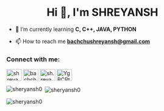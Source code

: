 <h1 align="center">Hi 👋, I'm SHREYANSH</h1>


- 🌱 I’m currently learning **C, C++, JAVA, PYTHON**

- 📫 How to reach me **bachchushreyansh@gmail.com**

<h3 align="left">Connect with me:</h3>
<p align="left">
<a href="https://twitter.com/shreyansh_25" target="blank"><img align="center" src="https://raw.githubusercontent.com/rahuldkjain/github-profile-readme-generator/master/src/images/icons/Social/twitter.svg" alt="shreyansh_25" height="30" width="40" /></a>
<a href="https://linkedin.com/in/bachchu-shreyansh" target="blank"><img align="center" src="https://raw.githubusercontent.com/rahuldkjain/github-profile-readme-generator/master/src/images/icons/Social/linked-in-alt.svg" alt="bachchu shreyansh" height="30" width="40" /></a>
<a href="https://instagram.com/sh.reya.nsh" target="blank"><img align="center" src="https://raw.githubusercontent.com/rahuldkjain/github-profile-readme-generator/master/src/images/icons/Social/instagram.svg" alt="sh.reya.nsh" height="30" width="40" /></a>
<a href="https://discord.gg/YgRCPtkXgQ" target="blank"><img align="center" src="https://raw.githubusercontent.com/rahuldkjain/github-profile-readme-generator/master/src/images/icons/Social/discord.svg" alt="YgRCPtkXgQ" height="30" width="40" /></a>
</p>

<p><img align="left" src="https://github-readme-stats.vercel.app/api/top-langs?username=sheryansh0&show_icons=true&locale=en&layout=compact" alt="sheryansh0" /></p>

<p>&nbsp;<img align="center" src="https://github-readme-stats.vercel.app/api?username=sheryansh0&show_icons=true&locale=en" alt="sheryansh0" /></p>

<p><img align="center" src="https://github-readme-streak-stats.herokuapp.com/?user=sheryansh0&" alt="sheryansh0" /></p>
